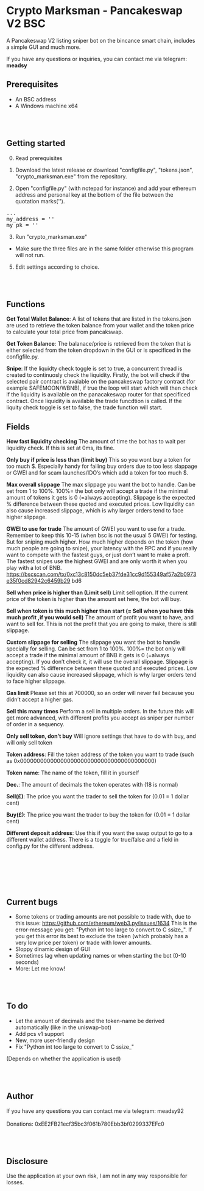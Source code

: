 # Crypto Marksman - Pancakeswap V2 BSC
A Pancakeswap V2 listing sniper bot on the bincance smart chain, includes a simple GUI and much more.

If you have any questions or inquiries, you can contact me via telegram: <b>meadsy</b>

<H2>Prerequisites</H2>

- An BSC address
- A Windows machine x64

<br> </br>
<H2>Getting started</H2>

0. Read prerequisites

1. Download the latest release or download "configfile.py", "tokens.json", "crypto_marksman.exe" from the repository.


2. Open "configfile.py" (with notepad for instance) and add your ethereum address and personal key at the bottom of the file between the quotation marks('').

<pre>...
my_address = ''
my_pk = ''
</pre>


3. Run "crypto_marksman.exe"

- Make sure the three files are in the same folder otherwise this program will not run.


5. Edit settings according to choice.


<br> </br>
<H2>Functions</H2>


<b>Get Total Wallet Balance</b>: A list of tokens that are listed in the tokens.json are used to retrieve the token balance from your wallet and the token price to calculate your total price from pancakswap. 

<b>Get Token Balance</b>: The balanace/price is retrieved from the token that is either selected from the token dropdown in the GUI or is specificed in the configfile.py.

<b>Snipe</b>: If the liquidty check toggle is set to true, a concurrent thread is created to continuosly check the liquidity. Firstly, the bot will check if the selected  pair contract is avaiable on the pancakeswap factory contract (for example SAFEMOON/WBNB), if true the loop will start which will then check if the liquidity is available on the panacakeswap router for that specificed contract. Once liquidity is available the trade funcdtion is called. If the liquity check toggle is set to false, the trade function will start.


<H2>Fields</H2>


<b>How fast liquidity checking</b>
The amount of time the bot has to wait per liquidity check. If this is set at 0ms, its fine.

<b>Only buy if price is less than (limit buy)</b>
This so you wont buy a token for too much $. Especially handy for failing buy orders due to too less
slappage or GWEI and for scam launches/IDO’s which add a token for too much $.

<b>Max overall slippage</b>
The max slippage you want the bot to handle. Can be set from 1 to 100%. 100%= the bot only will
accept a trade if the minimal amount of tokens it gets is 0 (=always accepting).
Slippage is the expected % difference between these quoted and executed prices. Low liquidity can
also cause increased slippage, which is why larger orders tend to face higher slippage.

<b>GWEI to use for trade</b>
The amount of GWEI you want to use for a trade. Remember to keep this 10-15 (when bsc is not the
usual 5 GWEI) for testing. But for sniping much higher. How much higher depends on the token (how
much people are going to snipe), your latency with the RPC and if you really want to compete with
the fastest guys, or just don’t want to make a proft. The fastest snipes use the highest GWEI and are
only worth it when you play with a lot of BNB.
https://bscscan.com/tx/0xc13c8150dc5eb37fde31cc9d155349af57a2b0973e35f0cd82942c6459b29
bd6


<b>Sell when price is higher than (Limit sell)</b>
Limit sell option. If the current price of the token is higher than the amount set here, the bot will
buy.

<b>Sell when token is this much higher than start (= Sell when you have this much profit ,if
you would sell)</b>
The amount of profit you want to have, and want to sell for. This is not the profit that you are going
to make, there is still slippage.

<b>Custom slippage for selling</b>
The slippage you want the bot to handle specially for selling. Can be set from 1 to 100%. 100%= the
bot only will accept a trade if the minimal amount of BNB it gets is 0 (=always accepting). If you don’t
check it, it will use the overall slippage.
Slippage is the expected % difference between these quoted and executed prices. Low liquidity can
also cause increased slippage, which is why larger orders tend to face higher slippage.

<b>Gas limit</b>
Please set this at 700000, so an order will never fail because you didn’t accept a higher gas.

<b>Sell this many times</b>
Perform a sell in multiple orders. In the future this will get more advanced, with different profits you
accept as sniper per number of order in a sequency.

<b>Only sell token, don’t buy</b>
Will ignore settings that have to do with buy, and will only sell token


<b>Token address</b>: Fill the token address of the token you want to trade (such as 0x0000000000000000000000000000000000000000)

<b>Token name</b>: The name of the token, fill it in yourself

<b>Dec.</b>: The amount of decimals the token operates with (18 is normal)

<b>Sell(£)</b>: The price you want the trader to sell the token for (0.01 = 1 dollar cent)

<b>Buy(£)</b>: The price you want the trader to buy the token for (0.01 = 1 dollar cent)

<b>Different deposit address</b>: Use this if you want the swap output to go to a different wallet address. There is a toggle for true/false and a field in config.py for the different address.

<br> </br>

<br> </br>
<H2>Current bugs</h2>

- Some tokens or trading amounts are not possible to trade with, due to this issue: https://github.com/ethereum/web3.py/issues/1634
  This is the error-message you get: "Python int too large to convert to C ssize_".
  If you get this error its best to exclude the token (which probably has a very low price per token) or trade with lower amounts.
- Sloppy dinamic design of GUI
- Sometimes lag when updating names or when starting the bot (0-10 seconds)
- More: Let me know!

<br> </br>
<H2>To do</H2>

- Let the amount of decimals and the token-name be derived automatically (like in the uniswap-bot)
- Add pcs v1 support
- New, more user-friendly design
- Fix "Python int too large to convert to C ssize_"

(Depends on whether the application is used)

<br> </br>
<H2>Author</H2>

If you have any questions you can contact me via telegram: meadsy92
<br> </br>
Donations: 0xEE2FB21ecf35bc3f061b780Ebb3bf0299337EFc0


<br> </br>
<H2>Disclosure</H2>
Use the application at your own risk, I am not in any way responsible for losses.

  

